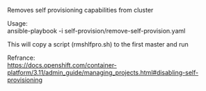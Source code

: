 Removes self provisioning capabilities from cluster

Usage:  
ansible-playbook -i <inventory file> self-provision/remove-self-provision.yaml

This will copy a script (rmshlfpro.sh) to the first master and run   

Refrance:  
https://docs.openshift.com/container-platform/3.11/admin_guide/managing_projects.html#disabling-self-provisioning
